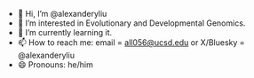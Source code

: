 - 👋 Hi, I’m @alexanderyliu
- 👀 I’m interested in Evolutionary and Developmental Genomics.
- 🌱 I’m currently learning it.
- 📫 How to reach me: email = all056@ucsd.edu or X/Bluesky = @alexanderyliu
- 😄 Pronouns: he/him

<!---
alexanderyliu/alexanderyliu is a ✨ special ✨ repository because its `README.md` (this file) appears on your GitHub profile.
You can click the Preview link to take a look at your changes.
--->

